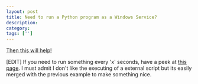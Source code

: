 ```yaml
---
layout: post
title: Need to run a Python program as a Windows Service?
description: 
category:
tags: ['']
---
```


<a href="http://stackoverflow.com/questions/32404/can-i-run-a-python-script-as-a-service-in-windows-how">Then t<a href="http://stackoverflow.com/questions/32404/can-i-run-a-python-script-as-a-service-in-windows-how">his will help!</a></a><a href="http://stackoverflow.com/questions/32404/can-i-run-a-python-script-as-a-service-in-windows-how"></a>

[EDIT]
If you need to run something every 'x' seconds, have a peek at <a href="http://ryrobes.com/python/running-python-scripts-as-a-windows-service/" title="this page">this page</a>. I must admit I don't like the executing of a external script but its easily merged with the previous example to make something nice.